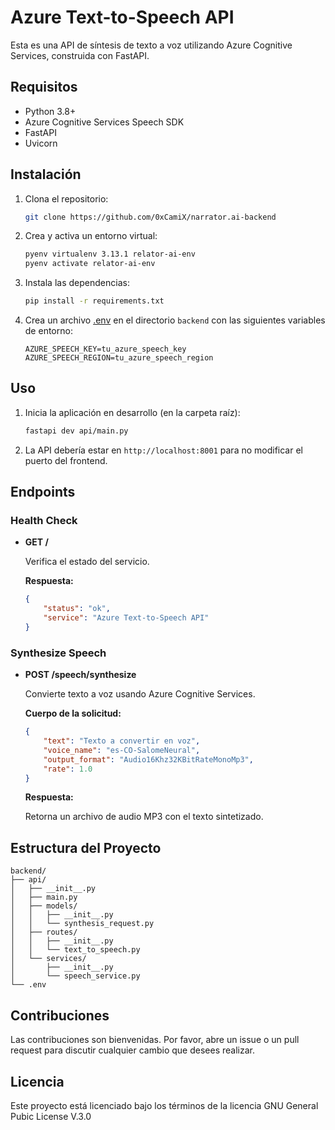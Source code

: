 # Azure Text-to-Speech API

Esta es una API de síntesis de texto a voz utilizando Azure Cognitive Services, construida con FastAPI.

## Requisitos

- Python 3.8+
- Azure Cognitive Services Speech SDK
- FastAPI
- Uvicorn

## Instalación

1. Clona el repositorio:

    ```sh
    git clone https://github.com/0xCamiX/narrator.ai-backend
    ```

2. Crea y activa un entorno virtual:

    ```sh
    pyenv virtualenv 3.13.1 relator-ai-env
    pyenv activate relator-ai-env
    ```

3. Instala las dependencias:

    ```sh
    pip install -r requirements.txt
    ```

4. Crea un archivo [.env](http://_vscodecontentref_/1) en el directorio `backend` con las siguientes variables de entorno:

    ```env
    AZURE_SPEECH_KEY=tu_azure_speech_key
    AZURE_SPEECH_REGION=tu_azure_speech_region
    ```

## Uso

1. Inicia la aplicación en desarrollo (en la carpeta raíz):

    ```sh
    fastapi dev api/main.py
    ```

2. La API debería estar en `http://localhost:8001` para no modificar el puerto del frontend.

## Endpoints

### Health Check

- **GET /**

    Verifica el estado del servicio.

    **Respuesta:**

    ```json
    {
        "status": "ok",
        "service": "Azure Text-to-Speech API"
    }
    ```

### Synthesize Speech

- **POST /speech/synthesize**

    Convierte texto a voz usando Azure Cognitive Services.

    **Cuerpo de la solicitud:**

    ```json
    {
        "text": "Texto a convertir en voz",
        "voice_name": "es-CO-SalomeNeural",
        "output_format": "Audio16Khz32KBitRateMonoMp3",
        "rate": 1.0
    }
    ```

    **Respuesta:**

    Retorna un archivo de audio MP3 con el texto sintetizado.

## Estructura del Proyecto

```plaintext
backend/
├── api/
│   ├── __init__.py
│   ├── main.py
│   ├── models/
│   │   ├── __init__.py
│   │   └── synthesis_request.py
│   ├── routes/
│   │   ├── __init__.py
│   │   └── text_to_speech.py
│   └── services/
│       ├── __init__.py
│       └── speech_service.py
└── .env
```

## Contribuciones

Las contribuciones son bienvenidas. Por favor, abre un issue o un pull request para discutir cualquier cambio que desees realizar.

## Licencia

Este proyecto está licenciado bajo los términos de la licencia GNU General Pubic License V.3.0

